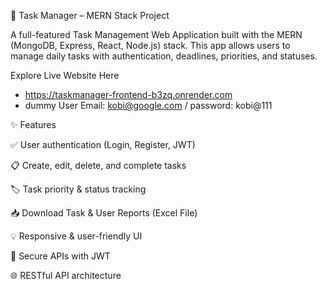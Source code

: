 📝 Task Manager – MERN Stack Project

  A full-featured Task Management Web Application built with the MERN (MongoDB, Express, React, Node.js) stack. 
  This app allows users to manage daily tasks with authentication, deadlines, priorities, and statuses.

Explore Live Website Here
  - https://taskmanager-frontend-b3zq.onrender.com
  - dummy User Email: kobi@google.com / password: kobi@111


✨ Features

✅ User authentication (Login, Register, JWT)

📋 Create, edit, delete, and complete tasks

🏷️ Task priority & status tracking

📥 Download Task & User Reports (Excel File)

💡 Responsive & user-friendly UI

🔐 Secure APIs with JWT

🌐 RESTful API architecture
